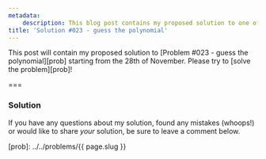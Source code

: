 ```yaml
---
metadata:
    description: This blog post contains my proposed solution to one of the problems of this blog.
title: 'Solution #023 - guess the polynomial'
---
```


This post will contain my proposed solution to [Problem #023 - guess the polynomial][prob] starting from the 28th of November. Please try to [solve the problem][prob]!
<!--This post contains my proposed solution to [Problem #023 - guess the polynomial][prob]. Please do not read this solution before making a serious attempt [at the problem][prob].-->

===

### Solution



If you have any questions about my solution, found any mistakes (whoops!) or would like to share *your* solution, be sure to leave a comment below.

[prob]: ../../problems/{{ page.slug }}
